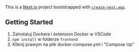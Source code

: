 This is a [Next.js](https://nextjs.org/) project bootstrapped with
[`create-next-app`](https://github.com/vercel/next.js/tree/canary/packages/create-next-app).

## Getting Started

1. Zainstaluj Dockera i extension Docker w VSCode
2. `npm install` w folderze `frontend`
3. Kliknij prawym na plik docker-compose.yml i "Compose Up"
 